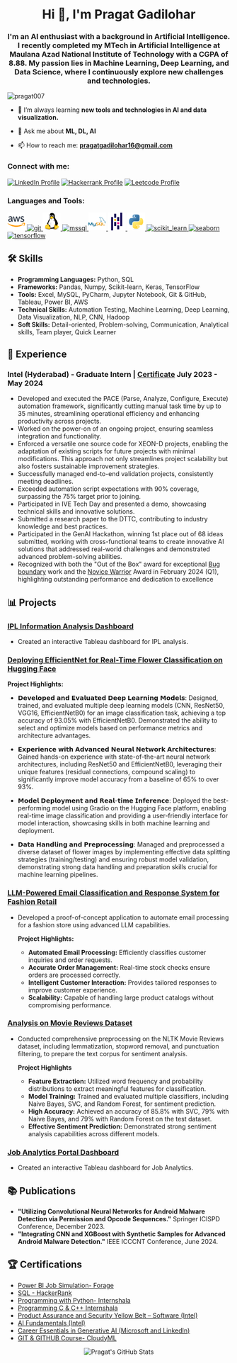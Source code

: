 <h1 align="center">Hi 👋, I'm Pragat Gadilohar</h1>
<h3 align="center">I'm an AI enthusiast with a background in Artificial Intelligence. I recently completed my MTech in Artificial Intelligence at Maulana Azad National Institute of Technology with a CGPA of 8.88. My passion lies in Machine Learning, Deep Learning, and Data Science, where I continuously explore new challenges and technologies.</h3>

<p align="left"> <img src="https://komarev.com/ghpvc/?username=pragat007&label=Profile%20views&color=0e75b6&style=flat" alt="pragat007" /> </p>

- 🌱 I’m always learning **new tools and technologies in AI and data visualization.**

- 💬 Ask me about **ML, DL, AI**

- 📫 How to reach me: **pragatgadilohar16@gmail.com**

<h3 align="left">Connect with me:</h3>
<p align="left">
<a href="https://linkedin.com/in/pragat-gadilohar-67b45a1a9/" target="blank"><img align="center" src="https://raw.githubusercontent.com/rahuldkjain/github-profile-readme-generator/master/src/images/icons/Social/linked-in-alt.svg" alt="LinkedIn Profile" height="30" width="40" /></a>
<a href="https://www.hackerrank.com/pragatgadilohar1" target="blank"><img align="center" src="https://raw.githubusercontent.com/rahuldkjain/github-profile-readme-generator/master/src/images/icons/Social/hackerrank.svg" alt="Hackerrank Profile" height="30" width="40" /></a>
<a href="https://leetcode.com/u/pragatgadilohar16/" target="blank"><img align="center" src="https://raw.githubusercontent.com/rahuldkjain/github-profile-readme-generator/master/src/images/icons/Social/leet-code.svg" alt="Leetcode Profile" height="30" width="40" /></a>
</p>

<h3 align="left">Languages and Tools:</h3>
<p align="left">
  <a href="https://aws.amazon.com" target="_blank" rel="noreferrer">
    <img src="https://raw.githubusercontent.com/devicons/devicon/master/icons/amazonwebservices/amazonwebservices-original-wordmark.svg" alt="aws" width="40" height="40"/>
  </a>
  <a href="https://git-scm.com/" target="_blank" rel="noreferrer">
    <img src="https://www.vectorlogo.zone/logos/git-scm/git-scm-icon.svg" alt="git" width="40" height="40"/>
  </a>
  <a href="https://www.linux.org/" target="_blank" rel="noreferrer">
    <img src="https://raw.githubusercontent.com/devicons/devicon/master/icons/linux/linux-original.svg" alt="linux" width="40" height="40"/>
  </a>
  <a href="https://www.microsoft.com/en-us/sql-server" target="_blank" rel="noreferrer">
    <img src="https://www.svgrepo.com/show/303229/microsoft-sql-server-logo.svg" alt="mssql" width="40" height="40"/>
  </a>
  <a href="https://www.mysql.com/" target="_blank" rel="noreferrer">
    <img src="https://raw.githubusercontent.com/devicons/devicon/master/icons/mysql/mysql-original-wordmark.svg" alt="mysql" width="40" height="40"/>
  </a>
  <a href="https://pandas.pydata.org/" target="_blank" rel="noreferrer">
    <img src="https://raw.githubusercontent.com/devicons/devicon/2ae2a900d2f041da66e950e4d48052658d850630/icons/pandas/pandas-original.svg" alt="pandas" width="40" height="40"/>
  </a>
  <a href="https://www.python.org" target="_blank" rel="noreferrer">
    <img src="https://raw.githubusercontent.com/devicons/devicon/master/icons/python/python-original.svg" alt="python" width="40" height="40"/>
  </a>
  <a href="https://scikit-learn.org/" target="_blank" rel="noreferrer">
    <img src="https://upload.wikimedia.org/wikipedia/commons/0/05/Scikit_learn_logo_small.svg" alt="scikit_learn" width="40" height="40"/>
  </a>
  <a href="https://seaborn.pydata.org/" target="_blank" rel="noreferrer">
    <img src="https://seaborn.pydata.org/_images/logo-mark-lightbg.svg" alt="seaborn" width="40" height="40"/>
  </a>
  <a href="https://www.tensorflow.org" target="_blank" rel="noreferrer">
    <img src="https://www.vectorlogo.zone/logos/tensorflow/tensorflow-icon.svg" alt="tensorflow" width="40" height="40"/>
  </a>
</p>

## 🛠️ Skills

- **Programming Languages:** Python, SQL
- **Frameworks:** Pandas, Numpy, Scikit-learn, Keras, TensorFlow
- **Tools:** Excel, MySQL, PyCharm, Jupyter Notebook, Git & GitHub, Tableau, Power BI, AWS
- **Technical Skills:** Automation Testing, Machine Learning, Deep Learning, Data Visualization, NLP, CNN, Hadoop
- **Soft Skills:** Detail-oriented, Problem-solving, Communication, Analytical skills, Team player, Quick Learner

## 💼 Experience

### Intel (Hyderabad) - Graduate Intern | [Certificate](https://drive.google.com/file/d/1ln9cRd-1D9OTTOwbgdSD8J0jmktd8qPz/view?usp=sharing) July 2023 - May 2024
- Developed and executed the PACE (Parse, Analyze, Configure, Execute) automation framework, significantly cutting manual task time by up to 35 minutes, streamlining operational efficiency and enhancing productivity across projects.
- Worked on the power-on of an ongoing project, ensuring seamless integration and functionality.
- Enforced a versatile one source code for XEON-D projects, enabling the adaptation of existing scripts for future projects with minimal modifications. This approach not only streamlines project scalability but also fosters sustainable improvement strategies.
- Successfully managed end-to-end validation projects, consistently meeting deadlines.
- Exceeded automation script expectations with 90% coverage, surpassing the 75% target prior to joining.
- Participated in IVE Tech Day and presented a demo, showcasing technical skills and innovative solutions.
- Submitted a research paper to the DTTC, contributing to industry knowledge and best practices.
- Participated in the GenAI Hackathon, winning 1st place out of 68 ideas submitted, working with cross-functional teams to create innovative AI solutions that addressed real-world challenges and demonstrated advanced problem-solving abilities.
- Recognized with both the "Out of the Box" award for exceptional [Bug boundary](https://drive.google.com/file/d/1OtvCQtvURylVtWXIMbDOIOCCbrP2YpRP/view?usp=drive_link) work and the [Novice Warrior](https://drive.google.com/file/d/1-0VCPNgwmoo8n6rZ5zGsrUUnnOqiSHbM/view?usp=drive_link) Award in February 2024 (Q1), highlighting outstanding performance
and dedication to excellence

## 📊 Projects

### [IPL Information Analysis Dashboard](https://public.tableau.com/app/profile/pragat.gadilohar2706/viz/IPLInformationAnalysis/Dashboard1)
- Created an interactive Tableau dashboard for IPL analysis.

### [Deploying EfficientNet for Real-Time Flower Classification on Hugging Face](https://github.com/Pragat007/Flower_Classifications)

  **Project Highlights:**
  - 𝗗𝗲𝘃𝗲𝗹𝗼𝗽𝗲𝗱 𝗮𝗻𝗱 𝗘𝘃𝗮𝗹𝘂𝗮𝘁𝗲𝗱 𝗗𝗲𝗲𝗽 𝗟𝗲𝗮𝗿𝗻𝗶𝗻𝗴 𝗠𝗼𝗱𝗲𝗹𝘀: Designed, trained, and evaluated multiple deep learning models (CNN, ResNet50, VGG16, EfficientNetB0) for an image classification task, achieving a top accuracy of 93.05% with EfficientNetB0. Demonstrated the ability to select and optimize models based on performance metrics and architecture advantages.

  - 𝗘𝘅𝗽𝗲𝗿𝗶𝗲𝗻𝗰𝗲 𝘄𝗶𝘁𝗵 𝗔𝗱𝘃𝗮𝗻𝗰𝗲𝗱 𝗡𝗲𝘂𝗿𝗮𝗹 𝗡𝗲𝘁𝘄𝗼𝗿𝗸 𝗔𝗿𝗰𝗵𝗶𝘁𝗲𝗰𝘁𝘂𝗿𝗲𝘀: Gained hands-on experience with state-of-the-art neural network architectures, including ResNet50 and EfficientNetB0, leveraging their unique features (residual connections, compound scaling) to significantly improve model accuracy from a baseline of 65% to over 93%.

  - 𝗠𝗼𝗱𝗲𝗹 𝗗𝗲𝗽𝗹𝗼𝘆𝗺𝗲𝗻𝘁 𝗮𝗻𝗱 𝗥𝗲𝗮𝗹-𝘁𝗶𝗺𝗲 𝗜𝗻𝗳𝗲𝗿𝗲𝗻𝗰𝗲: Deployed the best-performing model using Gradio on the Hugging Face platform, enabling real-time image classification and providing a user-friendly interface for model interaction, showcasing skills in both machine learning and deployment.

  - 𝗗𝗮𝘁𝗮 𝗛𝗮𝗻𝗱𝗹𝗶𝗻𝗴 𝗮𝗻𝗱 𝗣𝗿𝗲𝗽𝗿𝗼𝗰𝗲𝘀𝘀𝗶𝗻𝗴: Managed and preprocessed a diverse dataset of flower images by implementing effective data splitting strategies (training/testing) and ensuring robust model validation, demonstrating strong data handling and preparation skills crucial for machine learning pipelines.

### [LLM-Powered Email Classification and Response System for Fashion Retail](https://github.com/Pragat007/LLM-Powered_Email_Classification_and_Response_System_for_Fashion_Retail)
- Developed a proof-of-concept application to automate email processing for a fashion store using advanced LLM capabilities.

  **Project Highlights:**
  - **Automated Email Processing:** Efficiently classifies customer inquiries and order requests.
  - **Accurate Order Management:** Real-time stock checks ensure orders are processed correctly.
  - **Intelligent Customer Interaction:** Provides tailored responses to improve customer experience.
  - **Scalability:** Capable of handling large product catalogs without compromising performance.

### [Analysis on Movie Reviews Dataset](https://github.com/Pragat007/Movie-Reviews-Sentiment-Analysis)

- Conducted comprehensive preprocessing on the NLTK Movie Reviews dataset, including lemmatization, stopword removal, and punctuation filtering, to prepare the text corpus for sentiment analysis.

   **Project Highlights**
  
  - **Feature Extraction:** Utilized word frequency and probability distributions to extract meaningful features for classification.
  - **Model Training:** Trained and evaluated multiple classifiers, including Naive Bayes, SVC, and Random Forest, for sentiment prediction.
  - **High Accuracy:** Achieved an accuracy of 85.8% with SVC, 79% with Naive Bayes, and 79% with Random Forest on the test dataset.
  - **Effective Sentiment Prediction:** Demonstrated strong sentiment analysis capabilities across different models.

### [Job Analytics Portal Dashboard](https://jobportalanaysis.netlify.app/)
- Created an interactive Tableau dashboard for Job Analytics.

## 📚 Publications

- **"Utilizing Convolutional Neural Networks for Android Malware Detection via Permission and Opcode Sequences."** Springer ICISPD Conference, December 2023.
- **"Integrating CNN and XGBoost with Synthetic Samples for Advanced Android Malware Detection."** IEEE ICCCNT Conference, June 2024.

## 🏆 Certifications

- [Power BI Job Simulation- Forage](https://forage-uploads-prod.s3.amazonaws.com/completion-certificates/PwC%20Switzerland/a87GpgE6tiku7q3gu_PwC%20Switzerland_33tf6Qtk9cFjTh8rk_1724658219211_completion_certificate.pdf)
- [SQL - HackerRank](https://www.hackerrank.com/certificates/497defdfbf7c)
- [Programming with Python- Internshala](https://drive.google.com/file/d/1qME2YUg-I-NIqhL7dR9h9FU1CykojJNF/view)
- [Programming C & C++ Internshala](https://drive.google.com/file/d/1WaQRfgK6K2WsSfzVYQzs3ZAjiWhkiGLp/view)
- [Product Assurance and Security Yellow Belt – Software (Intel)](https://www.credly.com/badges/27932250-887f-446c-973d-0ef2641a160f/linked_in?t=sbb0dv)
- [AI Fundamentals (Intel)](https://www.credly.com/badges/ee70f93a-e9f7-4317-8f84-113ce7540cb5/public_url)
- [Career Essentials in Generative AI (Microsoft and LinkedIn)](https://www.linkedin.com/learning/certificates/b7e053ae5a0689cd291852a62f879f7f2cb3837fac09ba97913b8fd7da901eba)
- [GIT & GITHUB Course- CloudyML](https://drive.google.com/file/d/1pL9IcxHwBGQnUQjubclDoKXzi0uuGsDR/view?usp=sharing)

<p align="center">
  <img src="https://github-readme-stats.vercel.app/api?username=pragat007&show_icons=true&theme=radical" alt="Pragat's GitHub Stats" />
</p>



